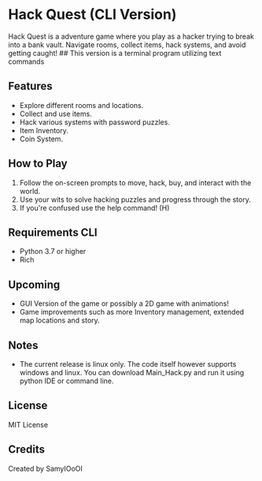 
# Hack Quest (CLI Version)

Hack Quest is a adventure game where you play as a hacker trying to break into a bank vault. Navigate rooms, collect items, hack systems, and avoid getting caught! ## This version is a terminal program utilizing text commands

## Features

- Explore different rooms and locations.
- Collect and use items.
- Hack various systems with password puzzles.
- Item Inventory.
- Coin System.

## How to Play

1. Follow the on-screen prompts to move, hack, buy, and interact with the world.
2. Use your wits to solve hacking puzzles and progress through the story.
3. If you're confused use the help command! (H)

## Requirements CLI
- Python 3.7 or higher
- Rich
  

## Upcoming
- GUI Version of the game or possibly a 2D game with animations!
- Game improvements such as more Inventory management, extended map locations and story.

## Notes
- The current release is linux only. The code itself however supports windows and linux. You can download Main_Hack.py and run it using python IDE or command line.

## License
MIT License

## Credits
Created by SamyIOoOI

